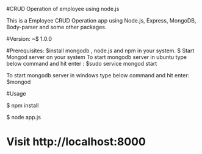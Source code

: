 
#CRUD Operation of employee using node.js

This is a Employee CRUD Operation app using Node.js, Express, MongoDB, Body-parser and some other packages.

#Version:
~$ 1.0.0

#Prerequisites:
$install mongodb , node.js and npm in your system.
$ Start Mongod server on your system 
To start mongodb server in ubuntu type below command and hit enter :
$sudo service mongod start

To start mongodb server in windows type below command and hit enter:
$mongod

#Usage

$ npm install

$ node app.js

# Visit http://localhost:8000

